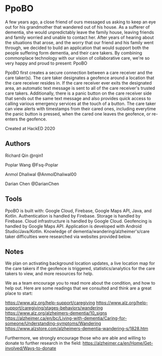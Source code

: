 # PpoBO

A few years ago, a close friend of ours messaged us asking to keep an eye out for his grandmother that wandered out of his house. As a sufferer of dementia, she would unpredictably leave the family house, leaving friends and family worried and unable to contact her. After years of hearing about the situations that arose, and the worry that our friend and his family went through, we decided to build an application that would support both the people suffering form dementia, and their care takers. By combining commonplace technology with our vision of collaborative care, we're so very happy and proud to present: PpoBO

PpoBO first creates a secure connection between a care receiver and the care taker(s). The care taker designates a geofence around a location that the care receiver resides in. If the care receiver ever exits the designated area, an automatic text message is sent to all of the care receiver's trusted care takers. Additionally, there is a panic button on the care receiver side that sends out the same text message and also provides quick access to calling various emergency services at the touch of a button. The care taker can view alerts with timestamps from their cared ones, including everytime the panic button is pressed, when the cared one leaves the geofence, or re-enters the geofence.

Created at HackED 2020

## Authors

Richard Qin @rqin1

Poplar Wang @Fsq-Poplar

Anmol Dhaliwal @AnmolDhaliwal00

Darian Chen @DarianChen

## Tools

PpoBO is built with: Google Cloud, Firebase, Google Maps API, Java, and Kotlin. Authentication is handled by Firebase. Storage is handled by Firebase. Cloud infrastructure is handled by Google Cloud. Geofencing is handled by Google Maps API. Application is developed with Android Studio/Java/Kotlin. Knowledge of dementia/wandering/alzheimer's/care taker difficulties were researched via websites provided below.

## Notes

We plan on activating background location updates, a live location map for the care takers if the geofence is triggered, statistics/analytics for the care takers to view, and more resources for help.

We as a team encourage you to read more about the condition, and how to help out. Here are some readings that we consulted and think are a great place to start:

https://www.alz.org/help-support/caregiving https://www.alz.org/help-support/caregiving/stages-behaviors/wandering https://www.alz.org/alzheimers-dementia/10_signs https://alzheimer.ca/en/bc/Living-with-dementia/Caring-for-someone/Understanding-symptoms/Wandering https://www.alzstore.com/alzheimers-dementia-wandering-s/1828.htm

Furthermore, we strongly encourage those who are able and willing to donate to further research in the field: https://alzheimer.ca/en/Home/Get-involved/Ways-to-donate